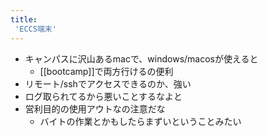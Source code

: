 ```yaml
---
title:
 'ECCS端末'
---
```


- キャンパスに沢山あるmacで、windows/macosが使えると
    - [[bootcamp]]で両方行けるの便利
- リモート/sshでアクセスできるのか、強い
- ログ取られてるから悪いことするなよと
- 営利目的の使用アウトなの注意だな
    - バイトの作業とかもしたらまずいということみたい
